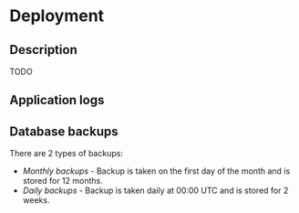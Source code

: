 # Deployment

## Description
TODO

## Application logs

## Database backups

There are 2 types of backups:
- *Monthly backups* - Backup is taken on the first day of the month and is stored for 12 months.
- *Daily backups* - Backup is taken daily at 00:00 UTC and is stored for 2 weeks.
